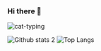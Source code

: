### Hi there 👋

<!--
**melisacortuk/melisacortuk** is a ✨ _special_ ✨ repository because its `README.md` (this file) appears on your GitHub profile.

Here are some ideas to get you started:

- 🔭 I’m currently working on ...
- 🌱 I’m currently learning ...
- 👯 I’m looking to collaborate on ...
- 🤔 I’m looking for help with ...
- 💬 Ask me about ...
- 📫 How to reach me: ...
- 😄 Pronouns: ...
- ⚡ Fun fact: ...
-->
![cat-typing](https://user-images.githubusercontent.com/76431780/183507866-c56c6828-f091-40b2-8716-ea536a047736.gif)

![Github stats 2](https://github-readme-stats.vercel.app/api?username=melisacortuk&show_icons=true&hide=contribs,prs&cache_seconds=86400&theme=material-palenight) ![Top Langs](https://github-readme-stats.vercel.app/api/top-langs/?username=melisacortuk&theme=tokyonight)
